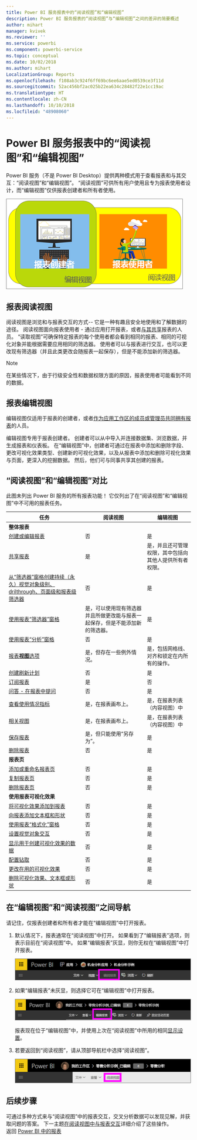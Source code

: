 ```yaml
---
title: Power BI 服务报表中的“阅读视图”和“编辑视图”
description: Power BI 服务报表的“阅读视图”与“编辑视图”之间的差异的简要概述
author: mihart
manager: kvivek
ms.reviewer: ''
ms.service: powerbi
ms.component: powerbi-service
ms.topic: conceptual
ms.date: 10/02/2018
ms.author: mihart
LocalizationGroup: Reports
ms.openlocfilehash: f108ab3c924f6ff69bc6ee6aae5ed0539ce3f11d
ms.sourcegitcommit: 52ac456bf2ac025b22ea634c28482f22e1cc19ac
ms.translationtype: HT
ms.contentlocale: zh-CN
ms.lasthandoff: 10/10/2018
ms.locfileid: "48908060"
---
```

# <a name="reading-view-and-editing-view-in-power-bi-service-reports"></a>Power BI 服务报表中的“阅读视图”和“编辑视图”
Power BI 服务（不是 Power BI Desktop）提供两种模式用于查看报表和与其交互：“阅读视图”和“编辑视图”。 “阅读视图”可供所有用户使用且专为报表使用者设计，而“编辑视图”仅供报表创建者和所有者使用。

![报表创建者和报表使用者的图稿](./media/end-user-reading-view/power-bi-creators-consumers.png)

## <a name="report-reading-view"></a>报表阅读视图

 阅读视图是浏览和与报表交互的方式-- 它是一种有趣且安全地使用和了解数据的途径。 阅读视图面向报表使用者 - 通过应用打开报表，或者[与其共享](../service-share-dashboards.md)报表的人员。 “读取视图”可确保特定报表的每个使用者都会看到相同的报表、相同的可视化对象并能根据需要应用相同的筛选器。  使用者可以与报表进行交互，也可以更改现有筛选器（并且此类更改会随报表一起保存），但是不能添加新的筛选器。

> [!NOTE]
> 在某些情况下，由于行级安全性和数据权限方面的原因，报表使用者可能看到不同的数据。

## <a name="report-editing-view"></a>报表编辑视图

编辑视图仅适用于报表的创建者，或者[作为应用工作区的成员或管理员共同拥有报表](../service-create-distribute-apps.md)的人员。

编辑视图专用于报表创建者。 创建者可以从中导入并连接数据集、浏览数据，并生成报表和仪表板。 在“编辑视图”中，创建者可通过在报表中添加和删除字段、更改可视化效果类型、创建新的可视化效果，以及从报表中添加和删除可视化效果与页面，更深入的挖掘数据。 然后，他们可与同事共享其创建的报表。

## <a name="reading-view-versus-editing-view"></a>“阅读视图”和“编辑视图”对比
此图未列出 Power BI 服务的所有报表功能！ 它仅列出了在“阅读视图”和“编辑视图”中不可用的报表任务。


|任务  | 阅读视图  | 编辑视图 |
|-------------------------|-------|-------|
|**整体报表**  |
| [创建或编辑报表](../service-report-create-new.md) | 否  | 是 |
| [共享报表](../service-share-reports.md)| 是 | 是，并且还可管理权限，其中包括向其他人提供所有者权限。 |
| [从“筛选器”窗格创建持续（永久）视觉对象级别、drilthrough、页面级和报表级筛选器](../power-bi-report-add-filter.md) | 否  | 是 |
| [使用报表“筛选器”窗格](end-user-report-filter.md) | 是，可以使用现有筛选器并且所做更改能与报表一起保存，但是不能添加新的筛选器。 | 是 |
| [使用报表“分析”窗格](../service-analytics-pane.md) | 否 | 是 |
| [报表**视图**选项](../power-bi-report-display-settings.md) | 是，但存在一些例外情况。 | 是，包括网格线、对齐和锁定在内所有的操作。 |
| [创建刷新计划](../refresh-data.md) | 否  | 是 |
| [订阅报表](end-user-subscribe.md) | 是 | 否 |
| [问答 - 在报表中提问](end-user-q-and-a.md) | 否  | 是 |
| [查看使用情况指标](../service-usage-metrics.md) | 是，在报表画布上。 | 是，在报表列表（内容视图）中 |
| [相关视图](end-user-related.md) | 是，在报表画布上。 | 是，在报表列表（内容视图）中 |
| [保存报表](../service-report-save.md) | 是，但只能使用“另存为”。 | 是 |
| [删除报表](../service-delete.md) | 否  | 是 |
|**报表页** |
| [添加或重命名报表页](../power-bi-report-add-page.md)  | 否  | 是  |
| [复制报表页](../power-bi-report-copy-paste-page.md) | 否  | 是 |
| [删除报表页](../service-delete.md) | 否 | 是 |
|**使用报表可视化效果**|
| [将可视化效果添加到报表](../visuals/power-bi-report-add-visualizations-i.md) | 否  | 是 |
| [向报表添加文本框和形状](../power-bi-reports-add-text-and-shapes.md) | 否  | 是 |
| [使用报表“格式化”窗格](../service-the-report-editor-take-a-tour.md) | 否 | 是 |
| [设置视觉对象交互](end-user-interactions.md) | 否  | 是 |
| [显示用于创建可视化效果的数据](end-user-show-data.md) | 否  | 是 |
| [配置钻取](end-user-drill.md) | 否  | 是 |
| [更改在用的可视化效果](../visuals/power-bi-report-change-visualization-type.md) | 否 | 是|
| [删除可视化效果、文本框或形状](../service-delete.md)| 否 | 是 |


## <a name="navigating-between-editing-view-and-reading-view"></a>在“编辑视图”和“阅读视图”之间导航
请记住，仅报表创建者和所有者才能在“编辑视图”中打开报表。

1. 默认情况下，报表通常在“阅读视图”中打开。 如果看到了“编辑报表”选项，则表示目前在“阅读视图”中。 如果“编辑报表”灰显，则你无权在“编辑视图”中打开报表。

   ![编辑灰显报表](./media/end-user-reading-view/power-bi-edit-report-grey.png)

2. 如果“编辑报表”未灰显，则选择它可在“编辑视图”中打开报表。

   ![编辑报表选项](./media/end-user-reading-view/power-bi-edit-report.png)

   报表现在位于“编辑视图”中，并使用上次在“阅读视图”中所用的相同[显示设置](../power-bi-report-display-settings.md)。

2. 若要返回到“阅读视图”，请从顶部导航栏中选择“阅读视图”。

    ![“阅读视图”选项](./media/end-user-reading-view/power-bi-reading-view.png)



## <a name="next-steps"></a>后续步骤
可通过多种方式来与“阅读视图”中的报表交互，交叉分析数据可以发现见解，并获取问题的答案。  下一主题[在阅读视图中与报表交互](../service-interact-with-a-report-in-editing-view.md)详细介绍了这些操作。    
返回 [Power BI 中的报表](end-user-reports.md)    

